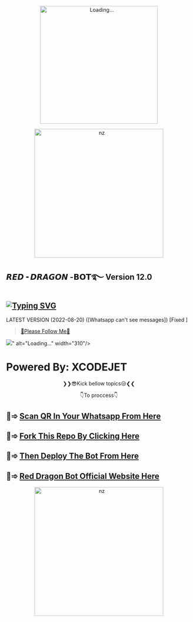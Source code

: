 <p align="center">
<img src="./Android/database/K.Prabhasha.gif" alt="Loading..." width="320"/>
<p align="center">
<img src="https://i.ibb.co/Xj5WfBq/7396.jpg" alt="nz" width="350"/>
</p>

## 𝙍𝙀𝘿╺ 𝘿𝙍𝘼𝙂𝙊𝙉 -𝗕𝗢𝗧࿐   Version 12.0

## [![Typing SVG](https://readme-typing-svg.herokuapp.com?font=Rockstar-ExtraBold&color=F33A6A&lines=𝐖𝐞𝐥𝐜𝐨𝐦𝐞+𝐓𝐨+𝙍𝙀𝘿╺+𝘿𝙍𝘼𝙂𝙊𝙉+-+𝗕𝗢𝗧.;𝙿𝙾𝚆𝙴𝚁𝙳+𝙱𝚈:+𝚁𝙴𝙳+𝙳𝚁𝙰𝙶𝙾𝙽+𝚃𝙴𝙰𝙼;ℂ𝕣𝕖𝕒𝕥𝕖𝕕+𝕓𝕪:+𝙆.𝙋𝙧𝙖𝙗𝙝𝙖𝙨𝙝𝙖;𝐌𝐑:+☬𝔻𝔸ℝ𝕂༒ℕ𝕀𝕋ℝ𝕆࿐;💕ඉතිං+කොහොමද🙃;😁මොකද+කරන්නෙ🌹)](https://git.io/typing-svg)

LATEST VERSION (2022-08-20) ([Whatsapp can't see messages]) [Fixed ]

> [🔄Please Follow Me🤭](https://github.com/xcodejet)

<img src="https://github.com/xcodejet/xcodejet/blob/main/xcodejet-media/xcodejet_gif.gif">" alt="Loading..." width="310"/>

# Powered By: XCODEJET


<p align="center">
❯❯😎Kick bellow topics😒❮❮
</p>
<p align="center">
👇To proccess👇
</p>

## 🙂➾ [Scan QR In Your Whatsapp From Here](https://replit.com/@KumuthuPrabhash/Red-Dragon-Bot-Qr-Code?v=1)
 
## 🙂➾ [Fork This Repo By Clicking Here](https://github.com/prabhasha2006/Red-Dragon/fork)
 
## 🙂➾ [Then Deploy The Bot From Here](https://heroku.com/deploy)

## 🙂➾ [Red Dragon Bot Official Website Here](https://sites.google.com/view/red-dragon-bot/home)


<p align="center">

<img src="https://i.ibb.co/6tCrPD6/image-downloader-1654443961039.gif" alt="nz" width="350"/>

</p>

</details>
